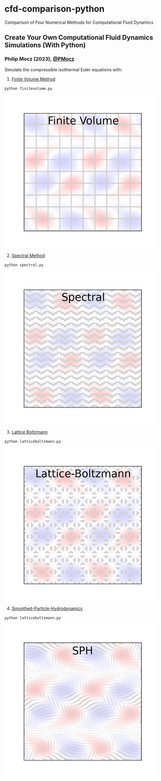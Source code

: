 # cfd-comparison-python
Comparison of Four Numerical Methods for Computational Fluid Dynamics

## Create Your Own Computational Fluid Dynamics Simulations (With Python)

### Philip Mocz (2023),  [@PMocz](https://twitter.com/PMocz)

Simulate the compressible isothermal Euler equations with:

1. [Finite Volume Method](https://levelup.gitconnected.com/create-your-own-finite-volume-fluid-simulation-with-python-8f9eab0b8305)


```
python finitevolume.py
```

![FV Simulation](./finitevolume.png)

2. [Spectral Method](https://levelup.gitconnected.com/create-your-own-navier-stokes-spectral-method-fluid-simulation-with-python-3f37405524f4)

```
python spectral.py
```

![Spectral Simulation](./spectral.png)

3. [Lattice Boltzmann](https://medium.com/swlh/create-your-own-lattice-boltzmann-simulation-with-python-8759e8b53b1c)

```
python latticeboltzmann.py
```

![LB Simulation](./latticeboltzmann.png)

4. [Smoothed-Particle-Hydrodynamics](https://philip-mocz.medium.com/create-your-own-smoothed-particle-hydrodynamics-simulation-with-python-76e1cec505f1)

```
python latticeboltzmann.py
```

![SPH Simulation](./sph.png)

